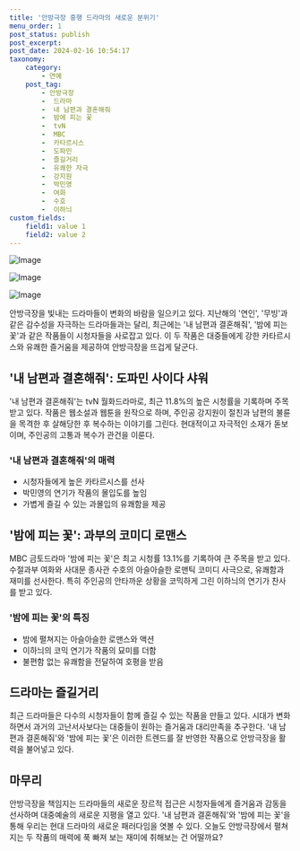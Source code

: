 ```yaml
---
title: '안방극장 흥행 드라마의 새로운 분위기'
menu_order: 1
post_status: publish
post_excerpt: 
post_date: 2024-02-16 10:54:17
taxonomy:
    category:
        - 연예
    post_tag:
        - 안방극장
        -  드라마
        -  내 남편과 결혼해줘
        -  밤에 피는 꽃
        -  tvN
        -  MBC
        -  카타르시스
        -  도파민
        -  즐길거리
        -  유쾌한 자극
        -  강지원
        -  박민영
        -  여화
        -  수호
        -  이하늬
custom_fields:
    field1: value 1
    field2: value 2
---
```


![Image](https://ssl.pstatic.net/mimgnews/image/109/2024/02/15/0005018401_001_20240215222205013.jpg?type=w540)

![Image](https://mimgnews.pstatic.net/image/109/2024/02/15/0005018401_002_20240215222205033.jpg?type=w540)

![Image](https://ssl.pstatic.net/mimgnews/image/109/2024/02/15/0005018401_003_20240215222205046.jpg?type=w540)

안방극장을 빛내는 드라마들이 변화의 바람을 일으키고 있다. 지난해의 '연인', '무빙'과 같은 감수성을 자극하는 드라마들과는 달리, 최근에는 '내 남편과 결혼해줘', '밤에 피는 꽃'과 같은 작품들이 시청자들을 사로잡고 있다. 이 두 작품은 대중들에게 강한 카타르시스와 유쾌한 즐거움을 제공하여 안방극장을 뜨겁게 달군다.
## '내 남편과 결혼해줘': 도파민 사이다 샤워
'내 남편과 결혼해줘'는 tvN 월화드라마로, 최근 11.8%의 높은 시청률을 기록하며 주목받고 있다. 작품은 웹소설과 웹툰을 원작으로 하며, 주인공 강지원이 절친과 남편의 불륜을 목격한 후 살해당한 후 복수하는 이야기를 그린다. 현대적이고 자극적인 소재가 돋보이며, 주인공의 고통과 복수가 관건을 이룬다.
### '내 남편과 결혼해줘'의 매력
- 시청자들에게 높은 카타르시스를 선사
- 박민영의 연기가 작품의 몰입도를 높임
- 가볍게 즐길 수 있는 과몰입의 유쾌함을 제공
## '밤에 피는 꽃': 과부의 코미디 로맨스
MBC 금토드라마 '밤에 피는 꽃'은 최고 시청률 13.1%를 기록하여 큰 주목을 받고 있다. 수절과부 여화와 사대문 종사관 수호의 아슬아슬한 로맨틱 코미디 사극으로, 유쾌함과 재미를 선사한다. 특히 주인공의 안타까운 상황을 코믹하게 그린 이하늬의 연기가 찬사를 받고 있다.
### '밤에 피는 꽃'의 특징
- 밤에 펼쳐지는 아슬아슬한 로맨스와 액션
- 이하늬의 코믹 연기가 작품의 묘미를 더함
- 불편함 없는 유쾌함을 전달하여 호평을 받음
## 드라마는 즐길거리
최근 드라마들은 다수의 시청자들이 함께 즐길 수 있는 작품을 만들고 있다. 시대가 변화하면서 과거의 고난서사보다는 대중들이 원하는 즐거움과 대리만족을 추구한다. '내 남편과 결혼해줘'와 '밤에 피는 꽃'은 이러한 트렌드를 잘 반영한 작품으로 안방극장을 활력을 불어넣고 있다.
## 마무리
안방극장을 책임지는 드라마들의 새로운 장르적 접근은 시청자들에게 즐거움과 감동을 선사하며 대중예술의 새로운 지평을 열고 있다. '내 남편과 결혼해줘'와 '밤에 피는 꽃'을 통해 우리는 현대 드라마의 새로운 패러다임을 엿볼 수 있다. 오늘도 안방극장에서 펼쳐지는 두 작품의 매력에 푹 빠져 보는 재미에 취해보는 건 어떨까요?
